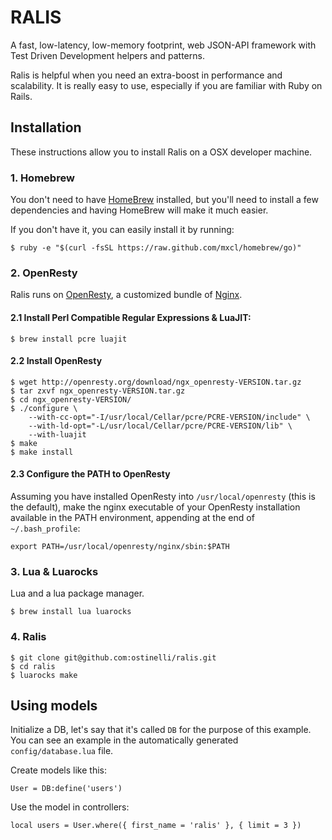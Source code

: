 # RALIS
A fast, low-latency, low-memory footprint, web JSON-API framework with Test Driven Development helpers and patterns.

Ralis is helpful when you need an extra-boost in performance and scalability. It is really easy to use, especially if you are familiar with Ruby on Rails.

## Installation
These instructions allow you to install Ralis on a OSX developer machine.

### 1. Homebrew
You don't need to have [HomeBrew](http://brew.sh/) installed, but you'll need to install a few dependencies and having HomeBrew will make it much easier.

If you don't have it, you can easily install it by running:
```
$ ruby -e "$(curl -fsSL https://raw.github.com/mxcl/homebrew/go)"
```

### 2. OpenResty
Ralis runs on [OpenResty](http://openresty.org/), a customized bundle of [Nginx](http://nginx.org/).

#### 2.1 Install Perl Compatible Regular Expressions & LuaJIT:
```
$ brew install pcre luajit
````

#### 2.2 Install OpenResty
```
$ wget http://openresty.org/download/ngx_openresty-VERSION.tar.gz
$ tar zxvf ngx_openresty-VERSION.tar.gz
$ cd ngx_openresty-VERSION/
$ ./configure \
	--with-cc-opt="-I/usr/local/Cellar/pcre/PCRE-VERSION/include" \
	--with-ld-opt="-L/usr/local/Cellar/pcre/PCRE-VERSION/lib" \
	--with-luajit
$ make
$ make install
```

#### 2.3 Configure the PATH to OpenResty
Assuming you have installed OpenResty into `/usr/local/openresty` (this is the default), make the nginx executable of your OpenResty installation available in the PATH environment, appending at the end of `~/.bash_profile`:
```
export PATH=/usr/local/openresty/nginx/sbin:$PATH
```

### 3. Lua & Luarocks
Lua and a lua package manager.

```
$ brew install lua luarocks
```

### 4. Ralis
```
$ git clone git@github.com:ostinelli/ralis.git
$ cd ralis
$ luarocks make
```

## Using models

Initialize a DB, let's say that it's called `DB` for the purpose of this example. You can see an example in the automatically generated `config/database.lua` file.

Create models like this:

```
User = DB:define('users')
```

Use the model in controllers:

```
local users = User.where({ first_name = 'ralis' }, { limit = 3 })
```
